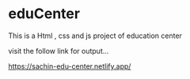 # eduCenter
This is a Html , css and js project of education center

visit the follow link for output...


https://sachin-edu-center.netlify.app/
